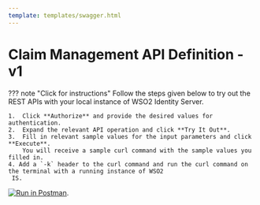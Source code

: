 ```yaml
---
template: templates/swagger.html
---
```


# Claim Management API Definition - v1

??? note "Click for instructions"
    Follow the steps given below to try out the REST APIs with your local instance of WSO2 Identity Server. 
    
    1.  Click **Authorize** and provide the desired values for authentication. 
    2.  Expand the relevant API operation and click **Try It Out**.  
    3.  Fill in relevant sample values for the input parameters and click **Execute**. 
        You will receive a sample curl command with the sample values you filled in. 
    4. Add a `-k` header to the curl command and run the curl command on the terminal with a running instance of WSO2
     IS. 
    
<div id="swagger-ui"></div>
<script>
window.onload = function() {
  // Begin Swagger UI call region
  const ui = SwaggerUIBundle({
    url: "https://raw.githubusercontent.com/wso2/identity-api-server/v1.0.190/components/org.wso2.carbon.identity.api.server.claim.management/org.wso2.carbon.identity.rest.api.server.claim.management.v1/src/main/resources/claim-management.yaml",
    dom_id: '#swagger-ui',
    deepLinking: true,
    validatorUrl: null,
    presets: [
      SwaggerUIBundle.presets.apis,
      SwaggerUIStandalonePreset
    ],
    plugins: [
      SwaggerUIBundle.plugins.DownloadUrl
    ],
    layout: "StandaloneLayout"
  })
  // End Swagger UI call region

  window.ui = ui
}
</script>

[![Run in Postman](https://run.pstmn.io/button.svg)](https://app.getpostman.com/run-collection/4bc7377da85b9dcd0516).